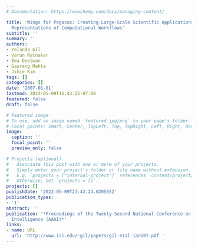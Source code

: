 ```yaml
---
# Documentation: https://wowchemy.com/docs/managing-content/

title: 'Wings for Pegasus: Creating Large-Scale Scientific Applications Using Semantic
  Representations of Computational Workflows'
subtitle: ''
summary: ''
authors:
- Yolanda Gil
- Varun Ratnakar
- Ewa Deelman
- Gaurang Mehta
- Jihie Kim
tags: []
categories: []
date: '2007-01-01'
lastmod: 2022-05-09T16:43:25-07:00
featured: false
draft: false

# Featured image
# To use, add an image named `featured.jpg/png` to your page's folder.
# Focal points: Smart, Center, TopLeft, Top, TopRight, Left, Right, BottomLeft, Bottom, BottomRight.
image:
  caption: ''
  focal_point: ''
  preview_only: false

# Projects (optional).
#   Associate this post with one or more of your projects.
#   Simply enter your project's folder or file name without extension.
#   E.g. `projects = ["internal-project"]` references `content/project/deep-learning/index.md`.
#   Otherwise, set `projects = []`.
projects: []
publishDate: '2022-05-09T23:43:24.020585Z'
publication_types:
- '1'
abstract: ''
publication: '*Proceedings of the Twenty-Second National Conference on Artificial
  Intelligence (AAAI)*'
links:
- name: URL
  url: 'http://www.isi.edu/~gil/papers/gil-etal-iaai07.pdf '
---
```

